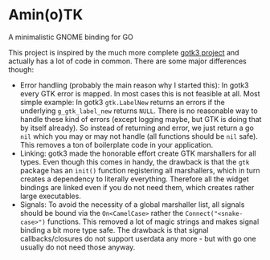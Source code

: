# Amin(o)TK

A minimalistic GNOME binding for GO

This project is inspired by the much more complete [gotk3 project](https://github.com/gotk3/gotk3)
and actually has a lot of code in common. There are some major differences though:

* Error handling (probably the main reason why I started this): In gotk3 every GTK error is mapped.
  In most cases this is not feasible at all. Most simple example: In gotk3 `gtk.LabelNew` returns
  an errors if the underlying `g_gtk_label_new` returns `NULL`. There is no reasonable way to handle
  these kind of errors (except logging maybe, but GTK is doing that by itself already). So instead of
  returning and error, we just return a go `nil` which you may or may not handle (all functions should be `nil` safe).
  This removes a ton of boilerplate code in your application.
* Linking: gotk3 made the honorable effort create GTK marshallers for all types.
  Even though this comes in handy, the drawback is that the `gtk` package has an `init()` function
  registering all marshallers, which in turn creates a dependency to literally everything.
  Therefore all the widget bindings are linked even if you do not need them, which creates
  rather large executables.
* Signals: To avoid the necessity of a global marshaller list, all signals should be bound
  via the `On<CamelCase>` rather the `Connect("<snake-case>")` functions. This removed a
  lot of magic strings and makes signal binding a bit more type safe. The drawback is
  that signal callbacks/closures do not support userdata any more - but with go one
  usually do not need those anyway.
   
